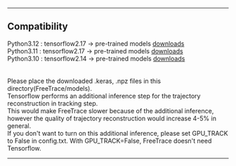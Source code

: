 *** 
## Compatibility </br>
Python3.12 : tensorflow2.17 &#8594; pre-trained models [downloads](https://psilo.sorbonne-universite.fr/index.php/s/9W2pby29MGkQLDd)</br>
Python3.11 : tensorflow2.17 &#8594; pre-trained models [downloads](https://psilo.sorbonne-universite.fr/index.php/s/9W2pby29MGkQLDd)</br>
Python3.10 : tensorflow2.14 &#8594; pre-trained models [downloads](https://psilo.sorbonne-universite.fr/index.php/s/WqoCoFBc99A3Xbc)</br>
</br>
</br>
Please place the downloaded .keras, .npz files in this directory(FreeTrace/models).</br> 
Tensorflow performs an additional inference step for the trajectory reconstruction in tracking step.</br>
This would make FreeTrace slower because of the additional inference, however the quality of trajectory reconstruction would increase 4-5\% in general.</br>
If you don't want to turn on this additional inference, please set GPU_TRACK to False in config.txt. With GPU_TRACK=False, FreeTrace doesn't need Tensorflow.</br>
***
